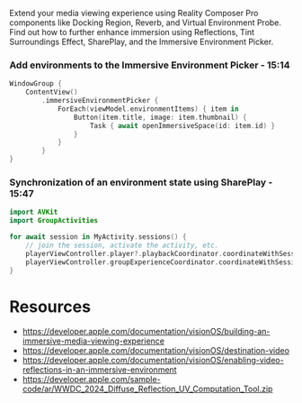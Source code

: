 Extend your media viewing experience using Reality Composer Pro components like Docking Region, Reverb, and Virtual Environment Probe. Find out how to further enhance immersion using Reflections, Tint Surroundings Effect, SharePlay, and the Immersive Environment Picker.

### Add environments to the Immersive Environment Picker - 15:14
```swift
WindowGroup {
    ContentView()
        .immersiveEnvironmentPicker {
            ForEach(viewModel.environmentItems) { item in
                Button(item.title, image: item.thumbnail) {
                    Task { await openImmersiveSpace(id: item.id) }
                }
            }
        }
}
```

### Synchronization of an environment state using SharePlay - 15:47
```swift
import AVKit
import GroupActivities

for await session in MyActivity.sessions() {
    // join the session, activate the activity, etc.
    playerViewController.player?.playbackCoordinator.coordinateWithSession(session)
    playerViewController.groupExperienceCoordinator.coordinateWithSession(session)
}
```

# Resources
* https://developer.apple.com/documentation/visionOS/building-an-immersive-media-viewing-experience
* https://developer.apple.com/documentation/visionOS/destination-video
* https://developer.apple.com/documentation/visionOS/enabling-video-reflections-in-an-immersive-environment
* https://developer.apple.com/sample-code/ar/WWDC_2024_Diffuse_Reflection_UV_Computation_Tool.zip


